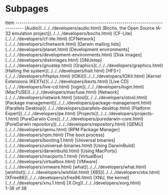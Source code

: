 Subpages
========
<div class="sites-sitemap sites-clear" xmlns="http://www.w3.org/1999/xhtml">
<div id="site-map-list-view">
  Item
  ----------------------------------------------------------------------------------
  [Audio](../../../developers/audio.html)
  [Bochs, the Open Source IA-32 emulation project](../../../developers/bochs.html)
  [CF-Lite](../../../developers/cf-lite.html)
  [CFNetwork](../../../developers/cfnetwork.html)
  [Darwin mailing lists](../../../developers/planet.html)
  [Development environments](../../../developers/development-environments.html)
  [Disk images](../../../developers/diskimages.html)
  [GNUstep](../../../developers/gnustep.html)
  [Graphics](../../../developers/graphics.html)
  [Halting the system](../../../developers/halt.html)
  [HFS+](../../../developers/hfsplus.html)
  [IOKit](../../../developers/IOKit.html)
  [Kernel Extensions (KEXTs)](../../../developers/kexts.html)
  [Live CD](../../../developers/live-cd.html)
  [login](../../../developers/login.html)
  [MacFUSE](../../../developers/macfuse.html)
  [Network](../../../developers/network.html)
  [otool](../../../developers/otool.html)
  [Package management](../../../developers/package-management.html)
  [Parallels Desktop](../../../developers/parallels-desktop.html)
  [Platform Expert](../../../developers/pe.html)
  [Projects](../../../developers/projects-1.html)
  [PureDarwin Core](../../../developers/puredarwin-core.html)
  [PureDarwin repository](../../../developers/repository.html)
  [QEMU](../../../developers/qemu.html)
  [RPM Package Manager](../../../developers/rpm.html)
  [The boot process](../../../developers/booting.1.html)
  [Universal binaries](../../../developers/universal-binaries.html)
  [Using DarwinBuild](../../../developers/darwinbuild.html)
  [Using MacPorts](../../../developers/macports.1.html)
  [VirtualBox](../../../developers/virtualbox.html)
  [VMware](../../../developers/vmware.html)
  [what](../../../developers/what.html)
  [wishlist](../../../developers/wishlist.html)
  [XBS](../../../developers/xbs.html)
  [XFree86](../../../developers/xfree86.html)
  [XNU, the kernel](../../../developers/xnu.1.html)
  [X.Org](../../../developers/xorg.html)
<div class="sites-pagination-bottom">
<div class="sites-pagination sites-admin-header-right" dir="ltr">
<div class="sites-pagination-info" dir="ltr">
1-38 of 38
<div id="sites-pagination-prev-link-top" class="goog-inline-block jfk-button jfk-button-standard jfk-button-narrow jfk-button-disabled" role="button" aria-disabled="true">
<span class="sites-camelot-icon sites-pagination-icon-prev"></span>
<div id="sites-pagination-next-link-top" class="goog-inline-block jfk-button jfk-button-standard jfk-button-narrow jfk-button-disabled" role="button" aria-disabled="true">
<span class="sites-camelot-icon sites-pagination-icon-next"></span>

